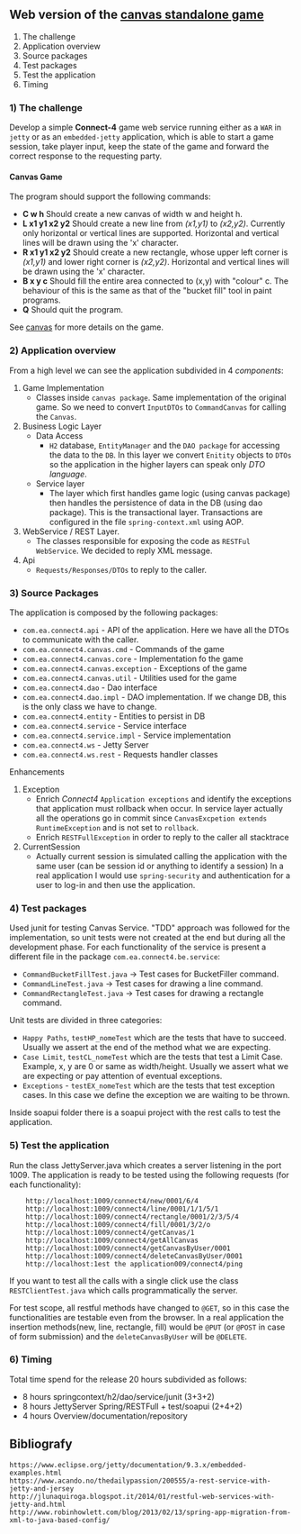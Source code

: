## Web version of the [canvas standalone game](https://github.com/ermalaliraj/canvas/) 

1.	The challenge
2.	Application overview
4.	Source packages
5.	Test packages
5.	Test the application
6.	Timing

### 1) The challenge

Develop a simple **Connect-4** game web service running either as a `WAR` in `jetty` or
as an `embedded-jetty` application, which is able to start a game session, take player
input, keep the state of the game and forward the correct response to the requesting
party.

#### Canvas Game
The program should support the following commands:
- __C w h__ Should create a new canvas of width w and height h.
- __L x1 y1 x2 y2__ Should create a new line from _(x1,y1)_ to _(x2,y2)_. Currently only horizontal or vertical lines are supported. Horizontal and vertical lines will be drawn using the 'x' character.
- __R x1 y1 x2 y2__ Should create a new rectangle, whose upper left corner is _(x1,y1)_ and lower right corner is _(x2,y2)_. Horizontal and vertical lines will be drawn using the 'x' character.
- __B x y c__ Should fill the entire area connected to (x,y) with "colour" c. The behaviour of this is the same as that of the "bucket fill" tool in paint programs.
- __Q__ Should quit the program.

See [canvas](https://github.com/ermalaliraj/canvas/) for more details on the game.

### 2) Application overview

From a high level we can see the application subdivided in 4 _components_:

1. Game Implementation 
    * Classes inside `canvas package`. Same implementation of the original game. So we need to convert `InputDTOs` to `CommandCanvas` for calling the `Canvas`.
2. Business Logic Layer
	* Data Access
	    * `H2` database, `EntityManager` and the `DAO package` for accessing the data to the `DB`. In this layer we convert `Enitity` objects to `DTOs` so the application in the higher layers can speak only _DTO language_.
	* Service layer
	    * The layer which first handles game logic (using canvas package) then handles 
	the persistence of data in the DB (using dao package). This is the transactional layer. Transactions are configured in the file `spring-context.xml` using AOP.
3. WebService / REST Layer. 
    * The classes responsible for exposing the code as `RESTFul WebService`. We decided to reply XML message.
4. Api
    * `Requests/Responses/DTOs` to reply to the caller.


### 3) Source Packages

The application is composed by the following packages:

- `com.ea.connect4.api`  - API of the application. Here we have all the DTOs to communicate with the caller.      
- `com.ea.connect4.canvas.cmd`  - Commands of the game
- `com.ea.connect4.canvas.core` - Implementation fo the game
- `com.ea.connect4.canvas.exception` - Exceptions of the game
- `com.ea.connect4.canvas.util`      - Utilities used for the game
- `com.ea.connect4.dao`       - Dao interface
- `com.ea.connect4.dao.impl` - DAO implementation. If we change DB, this is the only class we have to change.
- `com.ea.connect4.entity`   - Entities to persist in DB
- `com.ea.connect4.service`  - Service interface
- `com.ea.connect4.service.impl` - Service implementation
- `com.ea.connect4.ws` - Jetty Server
- `com.ea.connect4.ws.rest` - Requests handler classes
	

Enhancements
1. Exception 
    * Enrich _Connect4_ `Application exceptions` and identify the exceptions that application must rollback when occur. In service layer actually all the operations go in commit since `CanvasExcpetion extends RuntimeException` and is not set to `rollback`.
	* Enrich `RESTFullException` in order to reply to the caller all stacktrace
2. CurrentSession 
	* Actually current session is simulated calling the application with the same user (can be session id or anything to identify a session) In a real application I would use `spring-security` and authentication for a user to log-in and then use the application.


### 4) Test packages

Used junit for testing Canvas Service. "TDD" approach was followed for the implementation, 
so unit tests were not created at the end but during all the development phase.
For each functionality of the service is present a different file in the package `com.ea.connect4.be.service`:
- `CommandBucketFillTest.java` -> Test cases for BucketFiller command.
- `CommandLineTest.java` -> Test cases for drawing a line command.
- `CommandRectangleTest.java` -> Test cases for drawing a rectangle command.

Unit tests are divided in three categories:
- `Happy Paths`, `testHP_nomeTest` which are the tests that have to succeed. Usually we assert at the end of the method what we are expecting.
- `Case Limit`, `testCL_nomeTest` which are the tests that test a Limit Case. Example, x, y are 0 or same as width/height.  Usually we assert what we are expecting or pay attention of eventual exceptions.
- `Exceptions`  - `testEX_nomeTest` which are the tests that test exception cases. In this case we define the exception we are waiting to be thrown.

Inside soapui folder there is a soapui project with the rest calls to test the application.
	
	
### 5) Test the application

Run the class JettyServer.java which creates a server listening in the port 1009.
The application is ready to be tested using the following requests (for each functionality):
```
	http://localhost:1009/connect4/new/0001/6/4
	http://localhost:1009/connect4/line/0001/1/1/5/1
	http://localhost:1009/connect4/rectangle/0001/2/3/5/4
	http://localhost:1009/connect4/fill/0001/3/2/o
	http://localhost:1009/connect4/getCanvas/1
	http://localhost:1009/connect4/getAllCanvas
	http://localhost:1009/connect4/getCanvasByUser/0001
	http://localhost:1009/connect4/deleteCanvasByUser/0001
	http://localhost:1est the application009/connect4/ping 
```
If you want to test all the calls with a single click use the class `RESTClientTest.java` which calls programmatically the server.

For test scope, all restful methods have changed to `@GET`, so in this case the functionalities are testable even from the browser.
In a real application the insertion methods(new, line, rectangle, fill) would be `@PUT` (or `@POST` in case of form submission) and the `deleteCanvasByUser` will be `@DELETE`.
	
### 6) Timing

Total time spend for the release 20 hours subdivided as follows:
- 8 hours springcontext/h2/dao/service/junit  (3+3+2)
- 8 hours JettyServer Spring/RESTFull + test/soapui (2+4+2)
- 4 hours Overview/documentation/repository
	
	
	
	
## Bibliografy
	https://www.eclipse.org/jetty/documentation/9.3.x/embedded-examples.html
	https://www.acando.no/thedailypassion/200555/a-rest-service-with-jetty-and-jersey
	http://jlunaquiroga.blogspot.it/2014/01/restful-web-services-with-jetty-and.html
	http://www.robinhowlett.com/blog/2013/02/13/spring-app-migration-from-xml-to-java-based-config/

